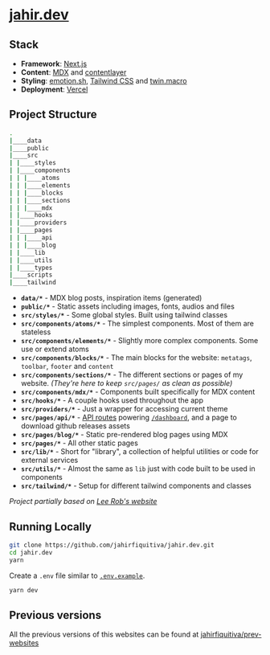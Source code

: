 # [jahir.dev](https://jahir.dev)

## Stack

- **Framework**: [Next.js](https://nextjs.org/)
- **Content**: [MDX](https://github.com/mdx-js/mdx) and [contentlayer](https://github.com/contentlayerdev/contentlayer)
- **Styling**: [emotion.sh](http://emotion.sh/), [Tailwind CSS](https://tailwindcss.com/) and [twin.macro](https://github.com/ben-rogerson/twin.macro)
- **Deployment**: [Vercel](https://vercel.com)

## Project Structure

```bash
.
|____data
|____public
|____src
| |____styles
| |____components
| | |____atoms
| | |____elements
| | |____blocks
| | |____sections
| | |____mdx
| |____hooks
| |____providers
| |____pages
| | |____api
| | |____blog
| |____lib
| |____utils
| |____types
|____scripts
|____tailwind
```

- **`data/*`** - MDX blog posts, inspiration items (generated)
- **`public/*`** - Static assets including images, fonts, audios and files
- **`src/styles/*`** - Some global styles. Built using tailwind classes
- **`src/components/atoms/*`** - The simplest components. Most of them are stateless
- **`src/components/elements/*`** - Slightly more complex components. Some use or extend atoms
- **`src/components/blocks/*`** - The main blocks for the website: `metatags`, `toolbar`, `footer` and `content`
- **`src/components/sections/*`** - The different sections or pages of my website. _(They're here to keep `src/pages/` as clean as possible)_
- **`src/components/mdx/*`** - Components built specifically for MDX content
- **`src/hooks/*`** - A couple hooks used throughout the app
- **`src/providers/*`** - Just a wrapper for accessing current theme
- **`src/pages/api/*`** - [API routes](https://nextjs.org/docs/api-routes/introduction) powering [`/dashboard`](https://jahir.dev/dashboard), and a page to download github releases assets
- **`src/pages/blog/*`** - Static pre-rendered blog pages using MDX
- **`src/pages/*`** - All other static pages
- **`src/lib/*`** - Short for "library", a collection of helpful utilities or code for external services
- **`src/utils/*`** - Almost the same as `lib` just with code built to be used in components
- **`src/tailwind/*`** - Setup for different tailwind components and classes

_Project partially based on [Lee Rob's website](https://github.com/leerob/leerob.io/)_

## Running Locally

```bash
git clone https://github.com/jahirfiquitiva/jahir.dev.git
cd jahir.dev
yarn
```

Create a `.env` file similar to [`.env.example`](https://github.com/jahirfiquitiva/jahir.dev/blob/main/.env.example).

```bash
yarn dev
```

## Previous versions

All the previous versions of this websites can be found at [jahirfiquitiva/prev-websites](https://github.com/jahirfiquitiva/prev-websites)
